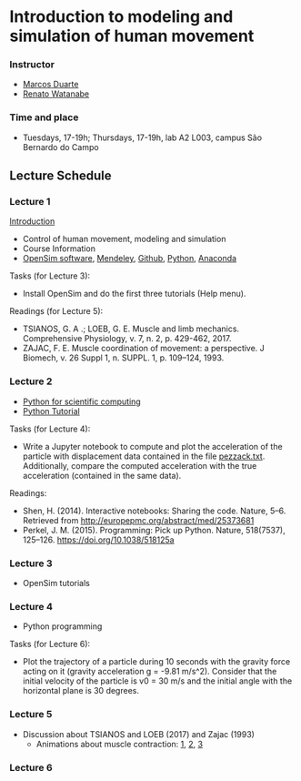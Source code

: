 # Introduction to modeling and simulation of human movement

### Instructor  
- [Marcos Duarte](http://demotu.org/people/marcos-duarte/)
- [Renato Watanabe](http://demotu.org/pessoal/renato/)

### Time and place  
- Tuesdays, 17-19h; Thursdays, 17-19h, lab A2 L003, campus São Bernardo do Campo

## Lecture Schedule

### Lecture 1

[Introduction](ModSim2018_0.pdf)

 * Control of human movement, modeling and simulation  
 * Course Information   
 * [OpenSim software](https://simtk.org/projects/opensim), [Mendeley](https://www.mendeley.com), [Github](https://www.github.com), [Python](https://www.python.org/), [Anaconda](https://www.anaconda.com/) 

Tasks (for Lecture 3):

*  Install OpenSim and do the first three tutorials (Help menu).

Readings (for Lecture 5):

* TSIANOS, G. A .; LOEB, G. E. Muscle and limb mechanics. Comprehensive Physiology, v. 7, n. 2, p. 429-462, 2017.
* ZAJAC, F. E. Muscle coordination of movement: a perspective. J Biomech, v. 26 Suppl 1, n. SUPPL. 1, p. 109–124, 1993. 

### Lecture 2

 * [Python for scientific computing](http://nbviewer.jupyter.org/github/BMClab/bmc/blob/master/notebooks/PythonForScientificComputing.ipynb)
 * [Python Tutorial](https://nbviewer.jupyter.org/github/BMClab/bmc/blob/master/notebooks/PythonTutorial.ipynb)
 
Tasks (for Lecture 4):

- Write a Jupyter notebook to compute and plot the acceleration of the particle with displacement data contained in the file [pezzack.txt](http://isbweb.org/data/pezzack/index.html). Additionally, compare the computed acceleration with the true acceleration (contained in the same data).
 
Readings:

 * Shen, H. (2014). Interactive notebooks: Sharing the code. Nature, 5–6. Retrieved from http://europepmc.org/abstract/med/25373681  
 * Perkel, J. M. (2015). Programming: Pick up Python. Nature, 518(7537), 125–126. https://doi.org/10.1038/518125a
 
### Lecture 3

 * OpenSim tutorials
 
### Lecture 4

 * Python programming
 
 Tasks (for Lecture 6):
 
  * Plot the trajectory of a particle during 10 seconds with the gravity force acting on it (gravity acceleration g = -9.81 m/s^2). Consider that the initial velocity of the particle is v0 = 30 m/s and the initial angle with the horizontal plane is 30 degrees. 
 
 
### Lecture 5

 * Discussion about TSIANOS and LOEB (2017) and Zajac (1993)  
   + Animations about muscle contraction: [1](https://youtu.be/GrHsiHazpsw), [2](https://youtu.be/jqy0i1KXUO4), [3](https://youtu.be/s_TRsf6tJsc)  
  

### Lecture 6
 
 
 

 
